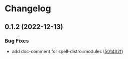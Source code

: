 # Changelog

## 0.1.2 (2022-12-13)


### Bug Fixes

* add doc-comment for spell-distro::modules ([501432f](https://github.com/nahsi/spell/commit/501432fd7774a2a77211b77f475fc05d9ae2f2b8))
